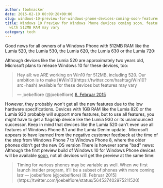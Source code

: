 ```yaml
---
author: fbohnacker
date: 2015-02-10 00:09:28+00:00
slug: windows-10-preview-for-windows-phone-devices-coming-soon-features-for-devices-with-512mb-ram-may-vary
title: Windows 10 Preview for Windows Phone devices coming soon, features for devices
  with 512MB RAM may vary
category: tech
---
```

Good news for all owners of a Windows Phone with 512MB RAM like the Lumia 520, the Lumia 530, the Lumia 620, the Lumia 630 or the Lumia 720:

Although devices like the Lumia 520 are approximately two years old, Microsoft plans to release Windows 10 for these devices, too:


<blockquote>Hey all: we ARE working on Win10 for 512MB, including 520. Our ambition is to make [#Win10](https://twitter.com/hashtag/Win10?src=hash) available for these devices but features may vary

— joebelfiore (@joebelfiore) [8. Februar 2015](https://twitter.com/joebelfiore/status/564537267776020480)</blockquote>


However, they probably won't get all the new features due to the low hardware specifications. Devices with 1GB RAM like the Lumia 820 or the Lumia 920 probably will support more features, but to use all features, you might have to get a flagship device like the Lumia 930 or its unannounced successor. Keep in mind that devices like the Lumia 520 can't even use all features of Windows Phone 8.1 and the Lumia Denim update.  Microsoft appears to have learned from the negative customer feedback at the time of the step from Windows Phone 7 to Windows Phone 8, where the older phones didn't get the new OS version There is however some "bad" news: Although the first preview build of Windows 10 for Windows Phone devices will be available [soon](https://twitter.com/joebelfiore/status/564537739849109504), not all devices will get the preview at the same time:



<blockquote>
Timing for various phones may be variable as well. When we first launch insider program, it'll be a subset of phones with more coming latr — joebelfiore (@joebelfiore) [8. Februar 2015](https://twitter.com/joebelfiore/status/564537402975211520)
</blockquote>




